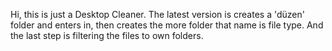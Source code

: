 Hi, this is just a Desktop Cleaner.
The latest version is creates a 'düzen' folder and enters in, then creates the more folder that name is file type.
And the last step is filtering the files to own folders.
